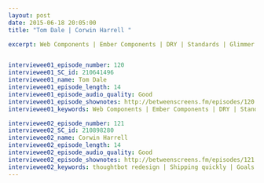 ```yaml
---
layout: post
date: 2015-06-18 20:05:00
title: "Tom Dale | Corwin Harrell " 

excerpt: Web Components | Ember Components | DRY | Standards | Glimmer Engine | HTMLBars || thoughtbot redesign | Shipping quickly | Goals | Collaboration | Communicating values | Selecting typefaces | Emotional impact | “Fix it!” culture | Marketing pages | Identity | Patterns | Ask why? | Trends | Clarity & emphasis


interviewee01_episode_number: 120
interviewee01_SC_id: 210641496
interviewee01_name: Tom Dale 
interviewee01_episode_length: 14
interviewee01_episode_audio_quality: Good
interviewee01_episode_shownotes: http://betweenscreens.fm/episodes/120
interviewee01_keywords: Web Components | Ember Components | DRY | Standards | Glimmer Engine | HTMLBars 

interviewee02_episode_number: 121
interviewee02_SC_id: 210898280
interviewee02_name: Corwin Harrell 
interviewee02_episode_length: 14
interviewee02_episode_audio_quality: Good
interviewee02_episode_shownotes: http://betweenscreens.fm/episodes/121
interviewee02_keywords: thoughtbot redesign | Shipping quickly | Goals | Collaboration | Communicating values | Selecting typefaces | Emotional impact | “Fix it!” culture | Marketing pages | Identity | Patterns | Ask why? | Trends | Clarity & emphasis
---
```

